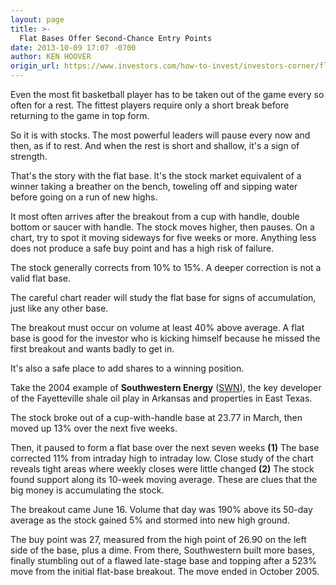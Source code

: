 ```yaml
---
layout: page
title: >-
  Flat Bases Offer Second-Chance Entry Points
date: 2013-10-09 17:07 -0700
author: KEN HOOVER
origin_url: https://www.investors.com/how-to-invest/investors-corner/flat-base-offers-solid-entry-point/
---
```


Even the most fit basketball player has to be taken out of the game every so often for a rest. The fittest players require only a short break before returning to the game in top form.

So it is with stocks. The most powerful leaders will pause every now and then, as if to rest. And when the rest is short and shallow, it's a sign of strength.

That's the story with the flat base. It's the stock market equivalent of a winner taking a breather on the bench, toweling off and sipping water before going on a run of new highs.

It most often arrives after the breakout from a cup with handle, double bottom or saucer with handle. The stock moves higher, then pauses. On a chart, try to spot it moving sideways for five weeks or more. Anything less does not produce a safe buy point and has a high risk of failure.

The stock generally corrects from 10% to 15%. A deeper correction is not a valid flat base.

The careful chart reader will study the flat base for signs of accumulation, just like any other base.

The breakout must occur on volume at least 40% above average. A flat base is good for the investor who is kicking himself because he missed the first breakout and wants badly to get in.

It's also a safe place to add shares to a winning position.

Take the 2004 example of **Southwestern Energy** ([SWN](https://research.investors.com/quote.aspx?symbol=SWN)), the key developer of the Fayetteville shale oil play in Arkansas and properties in East Texas.

The stock broke out of a cup-with-handle base at 23.77 in March, then moved up 13% over the next five weeks.

Then, it paused to form a flat base over the next seven weeks **(1)** The base corrected 11% from intraday high to intraday low. Close study of the chart reveals tight areas where weekly closes were little changed **(2)** The stock found support along its 10-week moving average. These are clues that the big money is accumulating the stock.

The breakout came June 16. Volume that day was 190% above its 50-day average as the stock gained 5% and stormed into new high ground.

The buy point was 27, measured from the high point of 26.90 on the left side of the base, plus a dime. From there, Southwestern built more bases, finally stumbling out of a flawed late-stage base and topping after a 523% move from the initial flat-base breakout. The move ended in October 2005.
